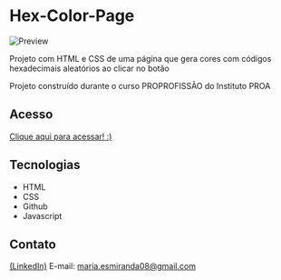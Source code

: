 # Hex-Color-Page
![Preview](https://github.com/MaduSales/Hex-Color-Page/assets/166547195/d853c3cc-7242-4903-8a31-9a9c46aaff24)

Projeto com HTML e CSS de uma página que gera cores com códigos hexadecimais aleatórios ao clicar no botão

Projeto construído durante o curso PROPROFISSÃO do Instituto PROA


## Acesso

[Clique aqui para acessar! :)](https://madusales.github.io/Hex-Color-Page/)

## Tecnologias
- HTML
- CSS
- Github
- Javascript

## Contato
[(LinkedIn)](www.linkedin.com/in/maria-eduarda-de-sales-78a04221b)
E-mail: maria.esmiranda08@gmail.com


